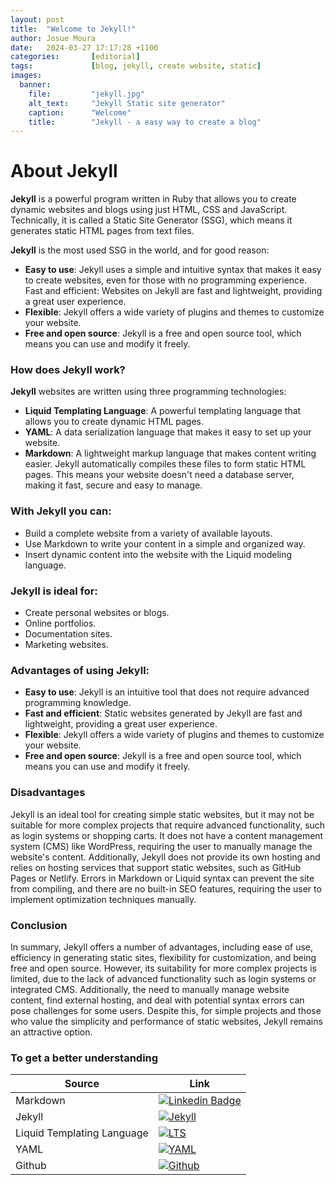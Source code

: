 ```yaml
---
layout: post
title:  "Welcome to Jekyll!"
author: Josue Moura
date:   2024-03-27 17:17:28 +1100
categories:       [editorial]
tags:             [blog, jekyll, create website, static]
images:
  banner:
    file:         "jekyll.jpg"
    alt_text:     "Jekyll Static site generator"
    caption:      "Welcome"
    title:        "Jekyll - a easy way to create a blog"
---
```


# About Jekyll

**Jekyll** is a powerful program written in Ruby that allows you to create dynamic websites and blogs using just HTML, CSS and JavaScript. Technically, it is called a Static Site Generator (SSG), which means it generates static HTML pages from text files.

**Jekyll** is the most used SSG in the world, and for good reason:

- **Easy to use**: Jekyll uses a simple and intuitive syntax that makes it easy to create websites, even for those with no programming experience.
Fast and efficient: Websites on Jekyll are fast and lightweight, providing a great user experience.
- **Flexible**: Jekyll offers a wide variety of plugins and themes to customize your website.
- **Free and open source**: Jekyll is a free and open source tool, which means you can use and modify it freely.

### How does Jekyll work?

**Jekyll** websites are written using three programming technologies:

- **Liquid Templating Language**: A powerful templating language that allows you to create dynamic HTML pages.
- **YAML**: A data serialization language that makes it easy to set up your website.
- **Markdown**: A lightweight markup language that makes content writing easier.
Jekyll automatically compiles these files to form static HTML pages. This means your website doesn't need a database server, making it fast, secure and easy to manage.

### With Jekyll you can:

- Build a complete website from a variety of available layouts.
- Use Markdown to write your content in a simple and organized way.
- Insert dynamic content into the website with the Liquid modeling language.

### Jekyll is ideal for:

- Create personal websites or blogs.
- Online portfolios.
- Documentation sites.
- Marketing websites.

### Advantages of using Jekyll:

- **Easy to use**: Jekyll is an intuitive tool that does not require advanced programming knowledge.
- **Fast and efficient**: Static websites generated by Jekyll are fast and lightweight, providing a great user experience.
- **Flexible**: Jekyll offers a wide variety of plugins and themes to customize your website.
- **Free and open source**: Jekyll is a free and open source tool, which means you can use and modify it freely.

### Disadvantages

Jekyll is an ideal tool for creating simple static websites, but it may not be suitable for more complex projects that require advanced functionality, such as login systems or shopping carts. It does not have a content management system (CMS) like WordPress, requiring the user to manually manage the website's content. Additionally, Jekyll does not provide its own hosting and relies on hosting services that support static websites, such as GitHub Pages or Netlify. Errors in Markdown or Liquid syntax can prevent the site from compiling, and there are no built-in SEO features, requiring the user to implement optimization techniques manually.

### Conclusion

In summary, Jekyll offers a number of advantages, including ease of use, efficiency in generating static sites, flexibility for customization, and being free and open source. However, its suitability for more complex projects is limited, due to the lack of advanced functionality such as login systems or integrated CMS. Additionally, the need to manually manage website content, find external hosting, and deal with potential syntax errors can pose challenges for some users. Despite this, for simple projects and those who value the simplicity and performance of static websites, Jekyll remains an attractive option.


### To get a better understanding 

| Source | Link |
|----------|----------|
| Markdown  | [![Linkedin Badge](https://img.shields.io/badge/Markdown-000000?style=for-the-badge&logo=markdown&logoColor=white)](https://www.markdownguide.org//)   |
| Jekyll  | [![Jekyll](https://img.shields.io/badge/powered_by-Jekyll-yellow.svg)](https://jekyllrb.com)  |
|Liquid Templating Language| [![LTS](https://github.com/Shopify/liquid/actions/workflows/liquid.yml/badge.svg)](https://shopify.github.io/liquid/)  |
| YAML | [![YAML](https://img.shields.io/badge/yaml-%23ffffff.svg?style=for-the-badge&logo=yaml&logoColor=151515)](https://yaml.org/spec/1.2.2/)  |
| Github | [![Github](https://img.shields.io/badge/github-%23121011.svg?style=for-the-badge&logo=github&logoColor=white)](https://github.com)  |

